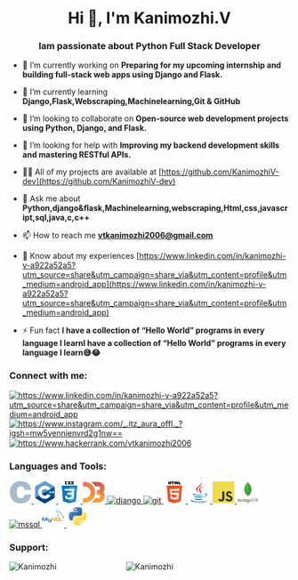 <h1 align="center">Hi 👋, I'm Kanimozhi.V</h1>
<h3 align="center">Iam passionate about Python Full Stack Developer</h3>

- 🔭 I’m currently working on **Preparing for my upcoming internship and building full-stack web apps using Django and Flask.**

- 🌱 I’m currently learning **Django,Flask,Webscraping,Machinelearning,Git & GitHub**

- 👯 I’m looking to collaborate on **Open-source web development projects using Python, Django, and Flask.**

- 🤝 I’m looking for help with **Improving my backend development skills and mastering RESTful APIs.**

- 👨‍💻 All of my projects are available at [https://github.com/KanimozhiV-dev](https://github.com/KanimozhiV-dev)

- 💬 Ask me about **Python,django&flask,Machinelearning,webscraping,Html,css,javascript,sql,java,c,c++**

- 📫 How to reach me **vtkanimozhi2006@gmail.com**

- 📄 Know about my experiences [https://www.linkedin.com/in/kanimozhi-v-a922a52a5?utm_source=share&utm_campaign=share_via&utm_content=profile&utm_medium=android_app](https://www.linkedin.com/in/kanimozhi-v-a922a52a5?utm_source=share&utm_campaign=share_via&utm_content=profile&utm_medium=android_app)

- ⚡ Fun fact **I have a collection of “Hello World” programs in every language I learnI have a collection of “Hello World” programs in every language I learn😅😂**

<h3 align="left">Connect with me:</h3>
<p align="left">
<a href="https://linkedin.com/in/https://www.linkedin.com/in/kanimozhi-v-a922a52a5?utm_source=share&utm_campaign=share_via&utm_content=profile&utm_medium=android_app" target="blank"><img align="center" src="https://raw.githubusercontent.com/rahuldkjain/github-profile-readme-generator/master/src/images/icons/Social/linked-in-alt.svg" alt="https://www.linkedin.com/in/kanimozhi-v-a922a52a5?utm_source=share&utm_campaign=share_via&utm_content=profile&utm_medium=android_app" height="30" width="40" /></a>
<a href="https://instagram.com/https://www.instagram.com/_.itz_aura_offl._?igsh=mw5yennienvrd2g1nw==" target="blank"><img align="center" src="https://raw.githubusercontent.com/rahuldkjain/github-profile-readme-generator/master/src/images/icons/Social/instagram.svg" alt="https://www.instagram.com/_.itz_aura_offl._?igsh=mw5yennienvrd2g1nw==" height="30" width="40" /></a>
<a href="https://www.hackerrank.com/https://www.hackerrank.com/vtkanimozhi2006" target="blank"><img align="center" src="https://raw.githubusercontent.com/rahuldkjain/github-profile-readme-generator/master/src/images/icons/Social/hackerrank.svg" alt="https://www.hackerrank.com/vtkanimozhi2006" height="30" width="40" /></a>
</p>

<h3 align="left">Languages and Tools:</h3>
<p align="left"> <a href="https://www.cprogramming.com/" target="_blank" rel="noreferrer"> <img src="https://raw.githubusercontent.com/devicons/devicon/master/icons/c/c-original.svg" alt="c" width="40" height="40"/> </a> <a href="https://www.w3schools.com/cpp/" target="_blank" rel="noreferrer"> <img src="https://raw.githubusercontent.com/devicons/devicon/master/icons/cplusplus/cplusplus-original.svg" alt="cplusplus" width="40" height="40"/> </a> <a href="https://www.w3schools.com/css/" target="_blank" rel="noreferrer"> <img src="https://raw.githubusercontent.com/devicons/devicon/master/icons/css3/css3-original-wordmark.svg" alt="css3" width="40" height="40"/> </a> <a href="https://d3js.org/" target="_blank" rel="noreferrer"> <img src="https://raw.githubusercontent.com/devicons/devicon/master/icons/d3js/d3js-original.svg" alt="d3js" width="40" height="40"/> </a> <a href="https://www.djangoproject.com/" target="_blank" rel="noreferrer"> <img src="https://cdn.worldvectorlogo.com/logos/django.svg" alt="django" width="40" height="40"/> </a> <a href="https://git-scm.com/" target="_blank" rel="noreferrer"> <img src="https://www.vectorlogo.zone/logos/git-scm/git-scm-icon.svg" alt="git" width="40" height="40"/> </a> <a href="https://www.w3.org/html/" target="_blank" rel="noreferrer"> <img src="https://raw.githubusercontent.com/devicons/devicon/master/icons/html5/html5-original-wordmark.svg" alt="html5" width="40" height="40"/> </a> <a href="https://www.java.com" target="_blank" rel="noreferrer"> <img src="https://raw.githubusercontent.com/devicons/devicon/master/icons/java/java-original.svg" alt="java" width="40" height="40"/> </a> <a href="https://developer.mozilla.org/en-US/docs/Web/JavaScript" target="_blank" rel="noreferrer"> <img src="https://raw.githubusercontent.com/devicons/devicon/master/icons/javascript/javascript-original.svg" alt="javascript" width="40" height="40"/> </a> <a href="https://www.mongodb.com/" target="_blank" rel="noreferrer"> <img src="https://raw.githubusercontent.com/devicons/devicon/master/icons/mongodb/mongodb-original-wordmark.svg" alt="mongodb" width="40" height="40"/> </a> <a href="https://www.microsoft.com/en-us/sql-server" target="_blank" rel="noreferrer"> <img src="https://www.svgrepo.com/show/303229/microsoft-sql-server-logo.svg" alt="mssql" width="40" height="40"/> </a> <a href="https://www.mysql.com/" target="_blank" rel="noreferrer"> <img src="https://raw.githubusercontent.com/devicons/devicon/master/icons/mysql/mysql-original-wordmark.svg" alt="mysql" width="40" height="40"/> </a> <a href="https://www.python.org" target="_blank" rel="noreferrer"> <img src="https://raw.githubusercontent.com/devicons/devicon/master/icons/python/python-original.svg" alt="python" width="40" height="40"/> </a> </p>

<h3 align="left">Support:</h3>
<p><a href="https://www.buymeacoffee.com/Kanimozhi"> <img align="left" src="https://cdn.buymeacoffee.com/buttons/v2/default-yellow.png" height="50" width="210" alt="Kanimozhi" /></a><a href="https://ko-fi.com/Kanimozhi"> <img align="left" src="https://cdn.ko-fi.com/cdn/kofi3.png?v=3" height="50" width="210" alt="Kanimozhi" /></a></p><br><br>

